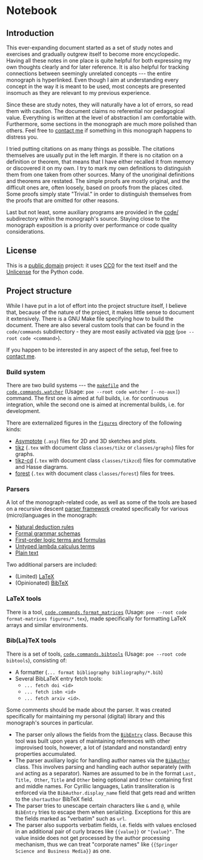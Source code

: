 # Notebook

<!-- __Note__: The corresponding PDF, kept up-to-date, can be found [here](https://ivasilev.net/files/Notebook.pdf). -->

## Introduction

This ever-expanding document started as a set of study notes and exercises and gradually outgrew itself to become more encyclopedic. Having all these notes in one place is quite helpful for both expressing my own thoughts clearly and for later reference. It is also helpful for tracking connections between seemingly unrelated concepts --- the entire monograph is hyperlinked. Even though I aim at understanding every concept in the way it is meant to be used, most concepts are presented insomuch as they are relevant to my previous experience.

Since these are study notes, they will naturally have a lot of errors, so read them with caution. The document claims no referential nor pedagogical value. Everything is written at the level of abstraction I am comfortable with. Furthermore, some sections in the monograph are much more polished than others. Feel free to [contact me](https://ivasilev.net) if something in this monograph happens to distress you.

I tried putting citations on as many things as possible. The citations themselves are usually put in the left margin. If there is no citation on a definition or theorem, that means that I have either recalled it from memory or discovered it on my own. I try to mark my own definitions to distinguish them from one taken from other sources. Many of the unoriginal definitions and theorems are restated. The simple proofs are mostly original, and the difficult ones are, often loosely, based on proofs from the places cited. Some proofs simply state "Trivial." in order to distinguish themselves from the proofs that are omitted for other reasons.

Last but not least, some auxiliary programs are provided in the [code/](https://github.com/v--/notebook/tree/master/code) subdirectory within the monograph's source. Staying close to the monograph exposition is a priority over performance or code quality considerations.

## License

This is a [public domain](https://en.wikipedia.org/wiki/Public_domain) project: it uses [CC0](https://spdx.org/licenses/CC0-1.0.html) for the text itself and the [Unlicense](https://spdx.org/licenses/Unlicense.html) for the Python code.

## Project structure

While I have put in a lot of effort into the project structure itself, I believe that, because of the nature of the project, it makes little sense to document it extensively. There is a GNU Make file specifying how to build the document. There are also several custom tools that can be found in the `code/commands` subdirectory - they are most easily activated via [poe](https://poethepoet.natn.io) (`poe --root code <command>`).

If you happen to be interested in any aspect of the setup, feel free to [contact me](https://ivasilev.net).

### Build system

There are two build systems --- the [`makefile`](./makefile) and the [`code.commands.watcher`](./code/commands/watcher) (Usage: `poe --root code watcher [--no-aux]`) command. The first one is aimed at full builds, i.e. for continuous integration, while the second one is aimed at incremental builds, i.e. for development.

There are externalized figures in the [`figures`](./figures) directory of the following kinds:
* [Asymptote](https://github.com/vectorgraphics/asymptote) (`.asy`) files for 2D and 3D sketches and plots.
* [tikz](https://github.com/pgf-tikz/pgf) (`.tex` with document class `classes/tikz` or `classes/graphs`) files for graphs.
* [tikz-cd](https://ctan.org/pkg/tikz-cd) (`.tex` with document class `classes/tikzcd`) files for commutative and Hasse diagrams.
* [forest](https://ctan.org/pkg/forest) (`.tex` with document class `classes/forest`) files for trees.

### Parsers

A lot of the monograph-related code, as well as some of the tools are based on a recursive descent [parser framework](./code/notebook/parsing) created specifically for various (micro)languages in the monograph:
* [Natural deduction rules](./code/notebook/math/natural_deduction/parsing)
* [Formal grammar schemas](./code/notebook/math/grammars/parsing)
* [First-order logic terms and formulas](./code/notebook/math/fol/parsing)
* [Untyped lambda calculus terms](./code/notebook/math/lambda/parsing)
* [Plain text](./code/notebook/math/nlp/parsing)

Two additional parsers are included:
* (Limited) [LaTeX](./code/notebook/latex/parsing)
* (Opinionated) [BibTeX](./code/notebook/bibtex/parsing)

### LaTeX tools

There is a tool, [`code.commands.format_matrices`](./code/commands/format_matrices) (Usage: `poe --root code format-matrices figures/*.tex`), made specifically for formatting LaTeX arrays and similar environments.

### Bib(La)TeX tools

There is a set of tools, [`code.commands.bibtools`](./code/commands/bibtools) (Usage: `poe --root code bibtools`), consisting of:
* A formatter (`... format bibliography bibliography/*.bib`)
* Several BibLaTeX entry fetch tools:
  * `... fetch doi <id>`
  * `... fetch isbn <id>`
  * `... fetch arxiv <id>`.

Some comments should be made about the parser. It was created specifically for maintaining my personal (digital) library and this monograph's sources in particular.
* The parser only allows the fields from the [`BibEntry`](./code/notebook/bibtex/entry.py) class. Because this tool was built upon years of maintaining references with other improvised tools, however, a lot of (standard and nonstandard) entry properties accumulated.
* The parser auxiliary logic for handling author names via the [`BibAuthor`](./code/notebook/bibtex/author.py) class. This involves parsing and handling each author separately (with `and` acting as a separator). Names are assumed to be in the format `Last, Title, Other`, `Title` and `Other` being optional and `Other` containing first and middle names. For Cyrillic languages, Latin transliteration is enforced via the `BibAuthor.display_name` field that gets read and written to the `shortauthor` BibTeX field.
* The parser tries to unescape certain characters like `&` and `@`, while `BibEntry` tries to escape them when serializing. Exceptions for this are the fields marked as "verbatim" such as `url`.
* The parser also supports verbatim fields, i.e. fields with values enclosed in an additional pair of curly braces like `{{value}}` or `"{value}"`. The value inside does not get processed by the author processing mechanism, thus we can treat "corporate names" like `{{Springer Science and Business Media}}` as one.
